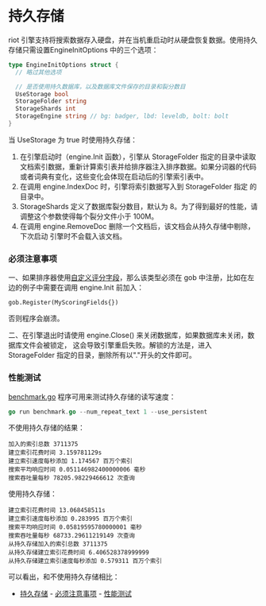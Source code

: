 持久存储
====

riot 引擎支持将搜索数据存入硬盘，并在当机重启动时从硬盘恢复数据。使用持久存储只需设置EngineInitOptions 中的三个选项：

```go
type EngineInitOptions struct {
  // 略过其他选项

  // 是否使用持久数据库，以及数据库文件保存的目录和裂分数目
  UseStorage bool
  StorageFolder string
  StorageShards int
  StorageEngine string // bg: badger, lbd: leveldb, bolt: bolt
}
```

当 UseStorage 为 true 时使用持久存储：

1. 在引擎启动时（engine.Init 函数），引擎从 StorageFolder 指定的目录中读取
文档索引数据，重新计算索引表并给排序器注入排序数据。如果分词器的代码
或者词典有变化，这些变化会体现在启动后的引擎索引表中。
2. 在调用 engine.IndexDoc 时，引擎将索引数据写入到 StorageFolder 指定
的目录中。
3. StorageShards 定义了数据库裂分数目，默认为 8。为了得到最好的性能，请调整这个参数使得每个裂分文件小于 100M。
4. 在调用 engine.RemoveDoc 删除一个文档后，该文档会从持久存储中剔除，下次启动
引擎时不会载入该文档。


### 必须注意事项

一、如果排序器使用[自定义评分字段](/docs/zh/custom_scoring_criteria.md)，那么该类型必须在 gob 中注册，比如在左边的例子中需要在调用 engine.Init 前加入：
```
gob.Register(MyScoringFields{})
```
否则程序会崩溃。

二、在引擎退出时请使用 engine.Close() 来关闭数据库，如果数据库未关闭，数据库文件会被锁定，
这会导致引擎重启失败。解锁的方法是，进入 StorageFolder 指定的目录，删除所有以"."开头的文件即可。

### 性能测试

[benchmark.go](/examples/benchmark.go) 程序可用来测试持久存储的读写速度：

```go
go run benchmark.go --num_repeat_text 1 --use_persistent
```

不使用持久存储的结果：

```
加入的索引总数 3711375
建立索引花费时间 3.159781129s
建立索引速度每秒添加 1.174567 百万个索引
搜索平均响应时间 0.051146982400000006 毫秒
搜索吞吐量每秒 78205.98229466612 次查询
```

使用持久存储：

```
建立索引花费时间 13.068458511s
建立索引速度每秒添加 0.283995 百万个索引
搜索平均响应时间 0.05819595780000001 毫秒
搜索吞吐量每秒 68733.29611219149 次查询
从持久存储加入的索引总数 3711375
从持久存储建立索引花费时间 6.406528378999999
从持久存储建立索引速度每秒添加 0.579311 百万个索引
```

可以看出，和不使用持久存储相比：

- [持久存储](#%E6%8C%81%E4%B9%85%E5%AD%98%E5%82%A8)
        - [必须注意事项](#%E5%BF%85%E9%A1%BB%E6%B3%A8%E6%84%8F%E4%BA%8B%E9%A1%B9)
        - [性能测试](#%E6%80%A7%E8%83%BD%E6%B5%8B%E8%AF%95)
